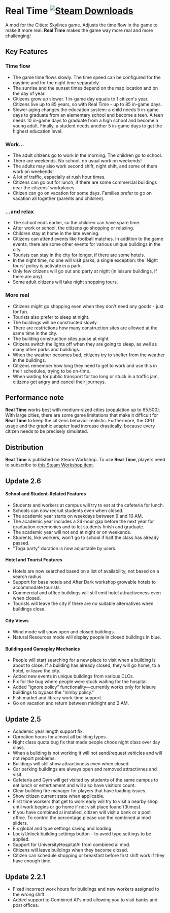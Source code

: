 # Real Time [![Steam Downloads](https://img.shields.io/steam/downloads/1420955187.svg?label=Steam%20downloads&logo=steam)](https://steamcommunity.com/sharedfiles/filedetails/?id=1420955187)

A mod for the Cities: Skylines game. Adjusts the time flow in the game to make it more real.
**Real Time** makes the game way more real and more challenging!

## Key Features
### Time flow

- The game time flows slowly. The time speed can be configured for the daytime and for the night time separately.
- The sunrise and the sunset times depend on the map location and on the day of year.
- Citizens grow up slower. 1 in-game day equals to 1 citizen's year. Citizens live up to 85 years, so with Real Time - up to 85 in-game days.
- Slower aging changes the education system: a child needs 5 in-game days to graduate from an elementary school and become a teen. A teen needs 10 in-game days to graduate from a high school and become a young adult. Finally, a student needs another 5 in-game days to get the highest education level.

### Work...

- The adult citizens go to work in the morning. The children go to school.
- There are weekends. No school, no usual work on weekends!
- The adults may also work second shift, night shift, and some of them work on weekends!
- A lot of traffic, especially at rush hour times.
- Citizens can go out for lunch, if there are some commercial buildings near the citizens' workplaces.
- Citizen can go on vacation for some days. Families prefer to go on vacation all together (parents and children).

### ...and relax

- The school ends earlier, so the children can have spare time.
- After work or school, the citizens go shopping or relaxing.
- Children stay at home in the late evening.
- Citizens can attend events like football matches. In addition to the game events, there are some other events for various unique buildings in the city.
- Tourists can stay in the city for longer, if there are some hotels.
- In the night time, no one will visit parks; a single exception: the 'Night tours' policy is activate in a park.
- Only few citizens will go out and party at night (in leisure buildings, if there are any). 
- Some adult citizens will take night shopping tours.

### More real

- Citizens might go shopping even when they don't need any goods - just for fun.
- Tourists also prefer to sleep at night.
- The buildings will be constructed slowly.
- There are restrictions how many construction sites are allowed at the same time in the city.
- The building construction sites pause at night.
- Citizens switch the lights off when they are going to sleep, as well as many other parks and buildings.
- When the weather becomes bad, citizens try to shelter from the weather in the buildings.
- Citizens remember how long they need to get to work and use this in their schedules, trying to be on-time.
- When waiting for public transport for too long or stuck in a traffic jam, citizens get angry and cancel their journeys.

## Performance note
**Real Time** works best with medium-sized cities (population up to 65.500). With large cities, there are some game limitations that make it difficult for **Real Time** to keep the citizens behavior realistic. Furthermore, the CPU usage and the graphic adapter load increase drastically, because every citizen needs to be precisely simulated.

## Distribution
**Real Time** is published on Steam Workshop. To use **Real Time**, players need to subscribe to [this Steam Workshop item](https://steamcommunity.com/sharedfiles/filedetails/?id=3059406297).

## Update 2.6
#### School and Student-Related Features
* Students and workers at campus will try to eat at the cafeteria for lunch.
* Schools can now recruit students even when closed.
* The academic year starts on weekdays between 9 and 10 AM.
* The academic year includes a 24-hour gap before the next year for graduation ceremonies and to let students finish and graduate.
* The academic year will not end at night or on weekends.
* Students, like workers, won’t go to school if half the class has already passed.
* "Toga party" duration is now adjustable by users.

#### Hotel and Tourist Features
* Hotels are now searched based on a list of availability, not based on a search radius.
* Support for base hotels and After Dark workshop growable hotels to accommodate tourists.
* Commercial and office buildings will still emit hotel attractiveness even when closed.
* Tourists will leave the city if there are no suitable alternatives when buildings close.

#### City Views
* Wind mode will show open and closed buildings.
* Natural Resources mode will display people in closed buildings in blue.

#### Building and Gameplay Mechanics
* People will start searching for a new place to visit when a building is about to close. If a building has already closed, they will go home, to a hotel, or leave the city.
* Added new events in unique buildings from various DLCs.
* Fix for the bug where people were stuck waiting for the hospital.
* Added "ignore policy" functionality—currently works only for leisure buildings to bypass the "nimby policy."
* Fish market and library work-time support.
* Go on vacation and return between midnight and 2 AM.

## Update 2.5
* Academic year length support fix.
* Opreation hours for almost all building types.
* Night class quota bug fix that made people choos night class over day class.
* When a building is not working it will not send/request vehicles and will not report problems.
* Buildings will still show attractivness even when closed.
* Car parking buildings are always open and removed attractivnes and visit.
* Cafeteria and Gym will get visited by students of the same campus to eat lunch or entertiament and will also have visitiors count.
* Clear building fire manager for players that have loading issues.
* Show citizen current state when applicable.
* First time workers that get to work early will try to visit a nearby shop until work begins or go home if not visit place found (3times).
* If you have combined ai installed, citizen will visit a bank or a post office. To control the percentage please use the combined ai mod sliders.
* Fix global and type settings saving and loading.
* Lock/Unlock building settings button - to avoid type settings to be applied.
* Support for UniversityHospitalAI from combined ai mod.
* Citizens will leave buildings when they become closed.
* Citizen can schedule shopping or breakfast before first shift work if they have enough time.

## Update 2.2.1
* Fixed incorrect work hours for buildings and new workers assigned to the wrong shift.
* Added support to Combined AI's mod allowing you to visit banks and post offices.
